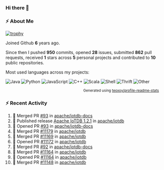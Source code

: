 ### Hi there 👋

### :zap: About Me

[![trophy](https://github-profile-trophy.vercel.app/?username=HTHou&theme=onedark)](https://github.com/ryo-ma/github-profile-trophy)
   
Joined Github **6** years ago.

Since then I pushed **950** commits, opened **28** issues, submitted **862** pull requests, received **1** stars across **5** personal projects and contributed to **10** public repositories.

Most used languages across my projects:

![Java](https://img.shields.io/static/v1?style=flat-square&label=%E2%A0%80&color=555&labelColor=%23b07219&message=Java%EF%B8%B195.4%25)
![Python](https://img.shields.io/static/v1?style=flat-square&label=%E2%A0%80&color=555&labelColor=%233572A5&message=Python%EF%B8%B11.2%25)
![JavaScript](https://img.shields.io/static/v1?style=flat-square&label=%E2%A0%80&color=555&labelColor=%23f1e05a&message=JavaScript%EF%B8%B10.7%25)
![C++](https://img.shields.io/static/v1?style=flat-square&label=%E2%A0%80&color=555&labelColor=%23f34b7d&message=C%2B%2B%EF%B8%B10.5%25)
![Scala](https://img.shields.io/static/v1?style=flat-square&label=%E2%A0%80&color=555&labelColor=%23c22d40&message=Scala%EF%B8%B10.4%25)
![Shell](https://img.shields.io/static/v1?style=flat-square&label=%E2%A0%80&color=555&labelColor=%2389e051&message=Shell%EF%B8%B10.3%25)
![Thrift](https://img.shields.io/static/v1?style=flat-square&label=%E2%A0%80&color=555&labelColor=%23D12127&message=Thrift%EF%B8%B10.3%25)
![Other](https://img.shields.io/static/v1?style=flat-square&label=%E2%A0%80&color=555&labelColor=%23ededed&message=Other%EF%B8%B10.8%25)

<p align="right"><sub>Generated using <a href="https://github.com/marketplace/actions/profile-readme-stats">teoxoy/profile-readme-stats</a></sub></p>


<!--![](https://github.com/HTHou/HTHou/blob/output/github-contribution-grid-snake.svg)-->

<!--![Haonan Hou's github stats](https://github-readme-stats.vercel.app/api?username=HTHou&count_private=true&show_icons=true&theme=onedark)-->

<!--![Haonan Hou's wakatime stats](https://github-readme-stats.vercel.app/api/wakatime?username=HTHou&layout=compact&theme=onedark)-->

<!--![Top Langs](https://github-readme-stats.vercel.app/api/top-langs/?username=HTHou&theme=onedark&layout=compact)-->

### :zap: Recent Activity
<!--START_SECTION:activity-->
1. 🎉 Merged PR [#93](https://github.com/apache/iotdb-docs/pull/93) in [apache/iotdb-docs](https://github.com/apache/iotdb-docs)
2. 🚀 Published release [Apache IoTDB 1.2.1](https://github.com/apache/iotdb/releases/tag/v1.2.1) in [apache/iotdb](https://github.com/apache/iotdb)
3. 💪 Opened PR [#93](https://github.com/apache/iotdb-docs/pull/93) in [apache/iotdb-docs](https://github.com/apache/iotdb-docs)
4. 🎉 Merged PR [#11179](https://github.com/apache/iotdb/pull/11179) in [apache/iotdb](https://github.com/apache/iotdb)
5. 🎉 Merged PR [#11169](https://github.com/apache/iotdb/pull/11169) in [apache/iotdb](https://github.com/apache/iotdb)
6. 💪 Opened PR [#11172](https://github.com/apache/iotdb/pull/11172) in [apache/iotdb](https://github.com/apache/iotdb)
7. 🎉 Merged PR [#92](https://github.com/apache/iotdb-docs/pull/92) in [apache/iotdb-docs](https://github.com/apache/iotdb-docs)
8. 🎉 Merged PR [#11164](https://github.com/apache/iotdb/pull/11164) in [apache/iotdb](https://github.com/apache/iotdb)
9. 💪 Opened PR [#11164](https://github.com/apache/iotdb/pull/11164) in [apache/iotdb](https://github.com/apache/iotdb)
10. 🎉 Merged PR [#11148](https://github.com/apache/iotdb/pull/11148) in [apache/iotdb](https://github.com/apache/iotdb)
<!--END_SECTION:activity-->

<!--
**HTHou/HTHou** is a ✨ _special_ ✨ repository because its `README.md` (this file) appears on your GitHub profile.

Here are some ideas to get you started:

- 🔭 I’m currently working on ...
- 🌱 I’m currently learning ...
- 👯 I’m looking to collaborate on ...
- 🤔 I’m looking for help with ...
- 💬 Ask me about ...
- 📫 How to reach me: ...
- 😄 Pronouns: ...
- ⚡ Fun fact: ...
-->
